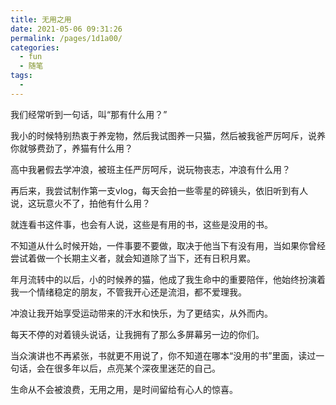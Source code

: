 ```yaml
---
title: 无用之用
date: 2021-05-06 09:31:26
permalink: /pages/1d1a00/
categories:
  - fun
  - 随笔
tags:
  - 
---
```

我们经常听到一句话，叫“那有什么用？”

我小的时候特别热衷于养宠物，然后我试图养一只猫，然后被我爸严厉呵斥，说养你就够费劲了，养猫有什么用？

高中我暑假去学冲浪，被班主任严厉呵斥，说玩物丧志，冲浪有什么用？

再后来，我尝试制作第一支vlog，每天会拍一些零星的碎镜头，依旧听到有人说，这玩意火不了，拍他有什么用？

就连看书这件事，也会有人说，这些是有用的书，这些是没用的书。

不知道从什么时候开始，一件事要不要做，取决于他当下有没有用，当如果你曾经尝试着做一个长期主义者，就会知道除了当下，还有日积月累。

年月流转中的以后，小的时候养的猫，他成了我生命中的重要陪伴，他始终扮演着我一个情绪稳定的朋友，不管我开心还是流泪，都不爱理我。

冲浪让我开始享受运动带来的汗水和快乐，为了更结实，从外而内。

每天不停的对着镜头说话，让我拥有了那么多屏幕另一边的你们。

当众演讲也不再紧张，书就更不用说了，你不知道在哪本“没用的书”里面，读过一句话，会在很多年以后，点亮某个深夜里迷茫的自己。

生命从不会被浪费，无用之用，是时间留给有心人的惊喜。